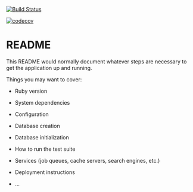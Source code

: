 [![Build Status](https://app.travis-ci.com/bchangg/rails_blog.svg?branch=main)](https://app.travis-ci.com/bchangg/rails_blog)

[![codecov](https://codecov.io/gh/bchangg/rails_blog/branch/main/graph/badge.svg?token=B49FSUFE4C)](https://codecov.io/gh/bchangg/rails_blog)

# README

This README would normally document whatever steps are necessary to get the
application up and running.

Things you may want to cover:

* Ruby version

* System dependencies

* Configuration

* Database creation

* Database initialization

* How to run the test suite

* Services (job queues, cache servers, search engines, etc.)

* Deployment instructions

* ...
